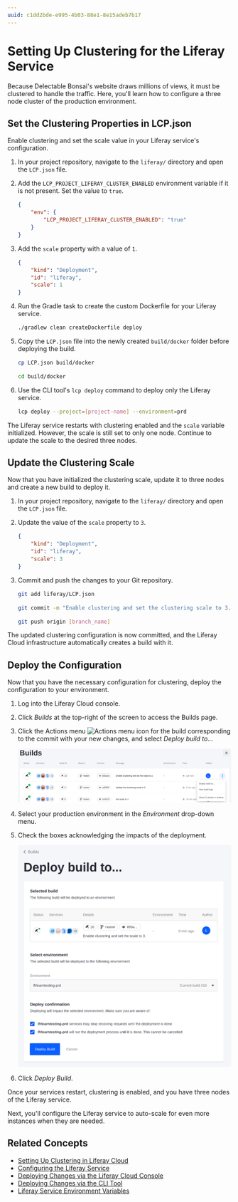 ```yaml
---
uuid: c1dd2bde-e995-4b03-88e1-8e15adeb7b17
---
```

# Setting Up Clustering for the Liferay Service

Because Delectable Bonsai's website draws millions of views, it must be clustered to handle the traffic. Here, you'll learn how to configure a three node cluster of the production environment.

## Set the Clustering Properties in LCP.json

Enable clustering and set the scale value in your Liferay service's configuration.

1. In your project repository, navigate to the `liferay/` directory and open the `LCP.json` file.

1. Add the `LCP_PROJECT_LIFERAY_CLUSTER_ENABLED` environment variable if it is not present. Set the value to `true`.

    ```json
    {
        "env": {
            "LCP_PROJECT_LIFERAY_CLUSTER_ENABLED": "true"
        }
    }
    ```

1. Add the `scale` property with a value of `1`.

    ```json
    {
        "kind": "Deployment",
        "id": "liferay",
        "scale": 1
    }
    ```

1. Run the Gradle task to create the custom Dockerfile for your Liferay service.

    ```bash
    ./gradlew clean createDockerfile deploy
    ```

1. Copy the `LCP.json` file into the newly created `build/docker` folder before deploying the build.

    ```bash
    cp LCP.json build/docker
    ```

    ```bash
    cd build/docker
    ```

1. Use the CLI tool's `lcp deploy` command to deploy only the Liferay service.

    ```bash
    lcp deploy --project=[project-name] --environment=prd
    ```

The Liferay service restarts with clustering enabled and the `scale` variable initialized. However, the scale is still set to only one node. Continue to update the scale to the desired three nodes.

## Update the Clustering Scale

Now that you have initialized the clustering scale, update it to three nodes and create a new build to deploy it.

1. In your project repository, navigate to the `liferay/` directory and open the `LCP.json` file.

1. Update the value of the `scale` property to `3`.

    ```json
    {
        "kind": "Deployment",
        "id": "liferay",
        "scale": 3
    }
    ```

1. Commit and push the changes to your Git repository.

    ```bash
    git add liferay/LCP.json
    ```

    ```bash
    git commit -m "Enable clustering and set the clustering scale to 3."
    ```

    ```bash
    git push origin [branch_name]
    ```

The updated clustering configuration is now committed, and the Liferay Cloud infrastructure automatically creates a build with it.

## Deploy the Configuration

Now that you have the necessary configuration for clustering, deploy the configuration to your environment.

1. Log into the Liferay Cloud console.

1. Click *Builds* at the top-right of the screen to access the Builds page.

1. Click the Actions menu ![Actions menu icon](../../images/icon-actions.png) for the build corresponding to the commit with your new changes, and select *Deploy build to...*

   ![Select the build to deploy with your commit message from the Builds page.](./setting-up-clustering-for-the-liferay-service/images/01.png)

1. Select your production environment in the *Environment* drop-down menu.

1. Check the boxes acknowledging the impacts of the deployment.

   ![Choose the production environment and complete the form to deploy the build.](./setting-up-clustering-for-the-liferay-service/images/02.png)

1. Click *Deploy Build*.

Once your services restart, clustering is enabled, and you have three nodes of the Liferay service.

Next, you'll configure the Liferay service to auto-scale for even more instances when they are needed.

## Related Concepts

* [Setting Up Clustering in Liferay Cloud](https://learn.liferay.com/liferay-cloud/latest/en/using-the-liferay-dxp-service/setting-up-clustering-in-liferay-cloud.html)
* [Configuring the Liferay Service](https://learn.liferay.com/liferay-cloud/latest/en/using-the-liferay-dxp-service/configuring-the-liferay-dxp-service.html)
* [Deploying Changes via the Liferay Cloud Console](https://learn.liferay.com/liferay-cloud/latest/en/build-and-deploy/deploying-changes-via-the-liferay-cloud-console.html)
* [Deploying Changes via the CLI Tool](https://learn.liferay.com/liferay-cloud/latest/en/build-and-deploy/deploying-changes-via-the-cli-tool.html)
* [Liferay Service Environment Variables](https://learn.liferay.com/liferay-cloud/latest/en/using-the-liferay-dxp-service/liferay-service-environment-variables.html)
